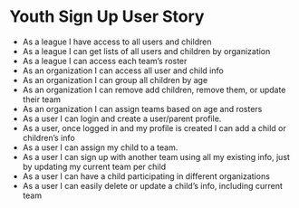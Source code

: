 # Youth Sign Up User Story
* As a league I have access to all users and children
* As a league I can get lists of all users and children by organization
* As a league I can access each team’s roster
* As an organization I can access all user and child info
* As an organization I can group all children by age
* As an organization I can remove add children, remove them, or update their team
* As an organization I can assign teams based on age and rosters
* As a user I can login and create a user/parent profile.
* As a user, once logged in and my profile is created I can add a child or children’s info
* As a user I can assign my child to a team.
* As a user I can sign up with another team using all my existing info, just by updating my current   team per child
* As a user I can have a child participating in different organizations
* As a user I can easily delete or update a child’s info, including current team
